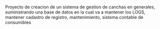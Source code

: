 Proyecto de creacion de un sistema de gestion de canchas en generales, suministrando una base de datos en la cual va a mantener los LOGS, mantener cadastro de registro, mantenimiento, sistema contable de consumibles 
